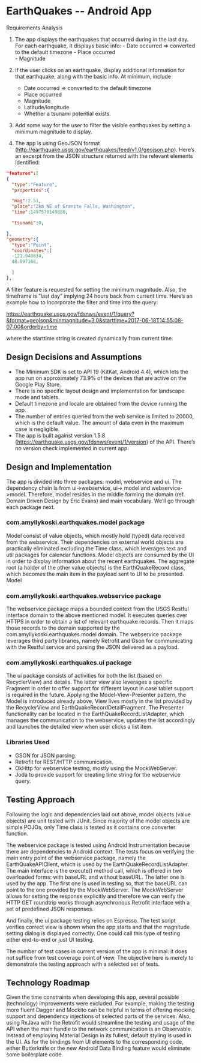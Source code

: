 # EarthQuakes -- Android App

Requirements Analysis

1. The app displays the earthquakes that occurred during in the last day.  For each earthquake, it  displays basic info:
      	- Date occurred => converted to the default timezone
       	- Place occurred	
       	- Magnitude
        
2. If the user clicks on an earthquake, display additional information for that earthquake, along with the basic info.  At minimum, include
	- Date occurred => converted to the default timezone
	- Place occurred
	- Magnitude
	- Latitude/longitude
	- Whether a tsunami potential exists.
  
3. Add some way for the user to filter the visible earthquakes by setting a minimum magnitude to display.

4. The app is using GeoJSON format (http://earthquake.usgs.gov/earthquakes/feed/v1.0/geojson.php). Here’s an excerpt from the JSON structure returned with the relevant elements identified:

```json
"features":[  
{
  "type":"Feature",
  "properties":{  

  "mag":2.51,
  "place":"2km NE of Granite Falls, Washington",
  "time":1497570149880,  

  "tsunami":0, 

},
"geometry":{  
  "type":"Point",
  "coordinates":[  
  -121.940834,
  48.097168,

  ]
},
```

A filter feature is requested for setting the minimum magnitude.  Also, the timeframe is “last day” implying 24 hours back from current time. 
Here’s an example how to incorporate the filter and time into the query:

https://earthquake.usgs.gov/fdsnws/event/1/query?&format=geojson&minmagnitude=3.0&starttime=2017-06-18T14:55:08-07:00&orderby=time

where the starttime string is created dynamically from current time.

## Design Decisions and Assumptions

- The Minimum SDK is set to API 19 (KitKat, Android 4.4), which lets the app run on approximately 73.9% of the devices that are active on the Google Play Store.
- There is no specific layout design and implementation for landscape mode and tablets.
- Default timezone and locale are obtained from the device running the app.
- The number of entries queried from the web service is limited to 20000, which is the default value. The amount of data even in the maximum case is negligible.
- The app is built against version 1.5.8 (https://earthquake.usgs.gov/fdsnws/event/1/version)  of the API. There’s no version check implemented in current app.

## Design and Implementation

The app is divided into three packages: model, webservice and ui. The dependency chain is from ui->webservice, ui-> model and webservice->model. Therefore, model resides in the middle forming the domain (ref. Domain Driven Design by Eric Evans) and main vocabulary.  We’ll go through each package next.

### com.amyllykoski.earthquakes.model package

Model consist of value objects, which mostly hold (typed) data received from the webservice. Their dependencies on external world objects are practically eliminated excluding the Time class, which leverages text and util packages for calendar functions. Model objects are consumed by the UI in order to display information about the recent earthquakes. The aggregate root (a holder of the other value objects) is the EarthQuakeRecord class, which becomes the main item in the payload sent to UI to be presented. Model

### com.amyllykoski.earthquakes.webservice package

The webservice package maps a bounded context from the USGS Restful interface domain to the above mentioned model. It executes queries over HTTPS in order to obtain a list of relevant earthquake records. Then it maps those records to the domain supported by the com.amyllykoski.earthquakes.model domain. The webservice package leverages third party libraries, namely Retrofit and Gson for communicating with the Restful service and parsing the JSON delivered as a payload.

### com.amyllykoski.earthquakes.ui package

The ui package consists of activities for both the list (based on RecyclerView) and details. The latter view also leverages a specific Fragment in order to offer support for different layout in case tablet support is required in the future. Applying the Model-View-Presenter pattern, the Model is introduced already above, View lives mostly in the list provided by the RecyclerView and EarthQuakeRecordDetailFragment. The Presenter functionality can be located in the EarthQuakeRecordListAdapter, which manages the communication to the webservice, updates the list accordingly and launches the detailed view when user clicks a list item. 

### Libraries Used

- GSON for JSON parsing.
- Retrofit for REST/HTTP communication.
- OkHttp for webservice testing, mostly using the MockWebServer.
- Joda to provide support for creating time string for the webservice query.

## Testing Approach

Following the logic and dependencies laid out above, model objects (value objects)  are unit tested with JUnit. Since majority of the model objects are simple POJOs, only Time class is tested as it contains one converter function. 

The webservice package is tested using Android Instrumentation because there are dependencies to Android context. The tests focus on verifying the main entry point of the webservice package, namely the EarthQuakeAPIClient, which is used by the EarthQuakeRecordListAdapter. The main interface is the execute() method call, which is  offered in two overloaded forms: with baseURL and without baseURL. The latter one is used by the app. The first one is used in testing so, that the baseURL can point to the one provided by the MockWebServer.  The MockWebServer allows for setting the response explicitly and therefore we can verify the HTTP GET roundtrip works through asynchronous Retrofit interface with a set of predefined JSON responses.

And finally, the ui package testing relies on Espresso. The test script verifies correct view is shown when the app starts and that the magnitude setting dialog is displayed correctly. One could call this type of testing either end-to-end or just UI testing.

The number of test cases in current version of the app is minimal: it does not suffice from test coverage point of view. The objective here is merely to demonstrate the testing approach with a selected set of tests.

## Technology Roadmap

Given the time constraints when developing this app, several possible (technology) improvements were excluded. For example, making the testing more fluent Dagger and Mockito can be helpful in terms of offering mocking support and dependency injections of selected parts of the services. Also, using RxJava with the Retrofit would streamline the testing and usage of the API when the main handle to the network communication is an Observable. Instead of employing Material Design in its fullest, default styling is used in the UI. As for the bindings from UI elements to the corresponding code, either Butterknife or the new Android Data Binding feature would eliminate some boilerplate code.


